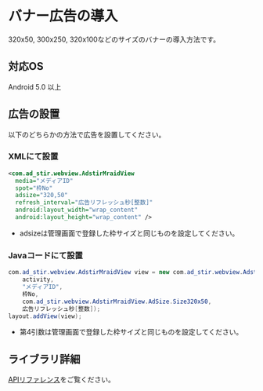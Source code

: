 # バナー広告の導入

320x50, 300x250, 320x100などのサイズのバナーの導入方法です。

## 対応OS
Android 5.0 以上

## 広告の設置
以下のどちらかの方法で広告を設置してください。

### XMLにて設置
```xml
<com.ad_stir.webview.AdstirMraidView
  media="メディアID"
  spot="枠No"
  adsize="320,50"
  refresh_interval="広告リフレッシュ秒[整数]"
  android:layout_width="wrap_content"
  android:layout_height="wrap_content" />
```
* adsizeは管理画面で登録した枠サイズと同じものを設定してください。

### Javaコードにて設置
```java
com.ad_stir.webview.AdstirMraidView view = new com.ad_stir.webview.AdstirMraidView(
    activity,
    "メディアID",
    枠No,
    com.ad_stir.webview.AdstirMraidView.AdSize.Size320x50,
    広告リフレッシュ秒[整数]);
layout.addView(view);
```
* 第4引数は管理画面で登録した枠サイズと同じものを設定してください。

## ライブラリ詳細

[APIリファレンス](../api/index.md#バナー広告)をご覧ください。